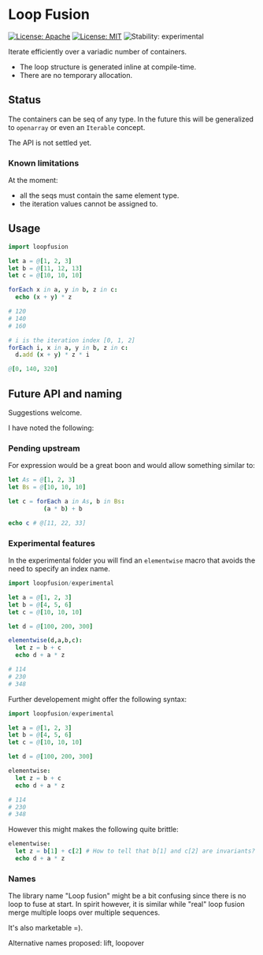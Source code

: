 # Loop Fusion

[![License: Apache](https://img.shields.io/badge/License-Apache%202.0-blue.svg)](https://opensource.org/licenses/Apache-2.0)
[![License: MIT](https://img.shields.io/badge/License-MIT-yellow.svg)](https://opensource.org/licenses/MIT)
![Stability: experimental](https://img.shields.io/badge/stability-experimental-orange.svg)

Iterate efficiently over a variadic number of containers.

  * The loop structure is generated inline at compile-time.
  * There are no temporary allocation.

## Status

The containers can be seq of any type. In the future this will be generalized to `openarray` or even an `Iterable` concept.

The API is not settled yet.

### Known limitations

At the moment:

  - all the seqs must contain the same element type.
  - the iteration values cannot be assigned to.


## Usage

```Nim
import loopfusion

let a = @[1, 2, 3]
let b = @[11, 12, 13]
let c = @[10, 10, 10]

forEach x in a, y in b, z in c:
  echo (x + y) * z

# 120
# 140
# 160

# i is the iteration index [0, 1, 2]
forEach i, x in a, y in b, z in c:
  d.add (x + y) * z * i

@[0, 140, 320]
```

## Future API and naming

Suggestions welcome.

I have noted the following:

### Pending upstream

For expression would be a great boon and would allow something similar to:

```Nim
let As = @[1, 2, 3]
let Bs = @[10, 10, 10]

let c = forEach a in As, b in Bs:
          (a * b) + b

echo c # @[11, 22, 33]
```

### Experimental features

In the experimental folder you will find an `elementwise` macro that avoids the need to specify an index name.

```Nim
import loopfusion/experimental

let a = @[1, 2, 3]
let b = @[4, 5, 6]
let c = @[10, 10, 10]

let d = @[100, 200, 300]

elementwise(d,a,b,c):
  let z = b + c
  echo d + a * z

# 114
# 230
# 348
```

Further developement might offer the following syntax:

```Nim
import loopfusion/experimental

let a = @[1, 2, 3]
let b = @[4, 5, 6]
let c = @[10, 10, 10]

let d = @[100, 200, 300]

elementwise:
  let z = b + c
  echo d + a * z

# 114
# 230
# 348
```

However this might makes the following quite brittle:
```Nim
elementwise:
  let z = b[1] + c[2] # How to tell that b[1] and c[2] are invariants? This is "untyped" when the macro operates.
  echo d + a * z
```

### Names

The library name "Loop fusion" might be a bit confusing since there is no loop to fuse at start.
In spirit however, it is similar while "real" loop fusion merge multiple loops over multiple sequences.

It's also marketable =).

Alternative names proposed: lift, loopover
